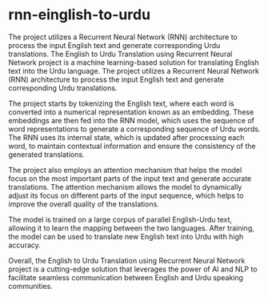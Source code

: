 # rnn-einglish-to-urdu
The project utilizes a Recurrent Neural Network (RNN) architecture to process the input English text and generate corresponding Urdu translations.
The English to Urdu Translation using Recurrent Neural Network project is a machine learning-based solution for translating English text into the Urdu language. The project utilizes a Recurrent Neural Network (RNN) architecture to process the input English text and generate corresponding Urdu translations.

The project starts by tokenizing the English text, where each word is converted into a numerical representation known as an embedding. These embeddings are then fed into the RNN model, which uses the sequence of word representations to generate a corresponding sequence of Urdu words. The RNN uses its internal state, which is updated after processing each word, to maintain contextual information and ensure the consistency of the generated translations.

The project also employs an attention mechanism that helps the model focus on the most important parts of the input text and generate accurate translations. The attention mechanism allows the model to dynamically adjust its focus on different parts of the input sequence, which helps to improve the overall quality of the translations.

The model is trained on a large corpus of parallel English-Urdu text, allowing it to learn the mapping between the two languages. After training, the model can be used to translate new English text into Urdu with high accuracy.

Overall, the English to Urdu Translation using Recurrent Neural Network project is a cutting-edge solution that leverages the power of AI and NLP to facilitate seamless communication between English and Urdu speaking communities.

